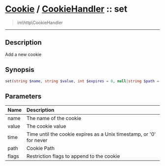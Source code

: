 # [Cookie](cookie.md) / [CookieHandler](cookie-CookieHandler.md) :: set
 > im\http\CookieHandler
____

## Description
Add a new cookie

## Synopsis
```php
set(string $name, string $value, int $expires = 0, null|string $path = NULL, int $flags = 0): void
```

## Parameters
| Name | Description |
| :--- | :---------- |
| name | The name of the cookie |
| value | The cookie value |
| time | Time until the cookie expires as a Unix timestamp, or '0' for never |
| path | Cookie Path |
| flags | Restriction flags to append to the cookie |
